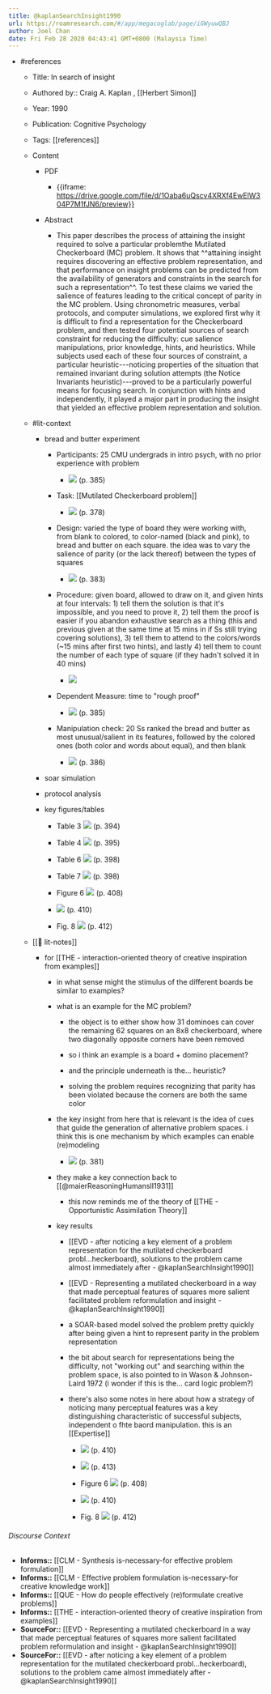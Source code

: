 ```yaml
---
title: @kaplanSearchInsight1990
url: https://roamresearch.com/#/app/megacoglab/page/iGWyuwQBJ
author: Joel Chan
date: Fri Feb 28 2020 04:43:41 GMT+0800 (Malaysia Time)
---
```


- #references

    - Title: In search of insight

    - Authored by::  Craig A. Kaplan ,  [[Herbert Simon]]

    - Year: 1990

    - Publication: Cognitive Psychology

    - Tags: [[references]]

    - Content

        - PDF

            - {{iframe: https://drive.google.com/file/d/1Oaba6uQscv4XRXf4EwElW304P7M1fJN6/preview}}

        - Abstract

            - This paper describes the process of attaining the insight required to solve a particular problemthe Mutilated Checkerboard (MC) problem. It shows that ^^attaining insight requires discovering an effective problem representation, and that performance on insight problems can be predicted from the availability of generators and constraints in the search for such a representation^^. To test these claims we varied the salience of features leading to the critical concept of parity in the MC problem. Using chronometric measures, verbal protocols, and computer simulations, we explored first why it is difficult to find a representation for the Checkerboard problem, and then tested four potential sources of search constraint for reducing the difficulty: cue salience manipulations, prior knowledge, hints, and heuristics. While subjects used each of these four sources of constraint, a particular heuristic---noticing properties of the situation that remained invariant during solution attempts (the Notice Invariants heuristic)---proved to be a particularly powerful means for focusing search. In conjunction with hints and independently, it played a major part in producing the insight that yielded an effective problem representation and solution.

    - #lit-context

        - bread and butter experiment

            - Participants: 25 CMU undergrads in intro psych, with no prior experience with problem

                - ![](https://firebasestorage.googleapis.com/v0/b/firescript-577a2.appspot.com/o/imgs%2Fapp%2Fmegacoglab%2Fm1CHLm1_M6.png?alt=media&token=badbb145-1b9d-42af-806a-4a829b182863) (p. 385)

            - Task: [[Mutilated Checkerboard problem]]

                - ![](https://firebasestorage.googleapis.com/v0/b/firescript-577a2.appspot.com/o/imgs%2Fapp%2Fmegacoglab%2Fp9OrPI6fyB.png?alt=media&token=be87174f-1730-48cd-9ab1-d3bff2388062) (p. 378)

            - Design: varied the type of board they were working with, from blank to colored, to color-named (black and pink), to bread and butter on each square. the idea was to vary the salience of parity (or the lack thereof) between the types of squares

                - ![](https://firebasestorage.googleapis.com/v0/b/firescript-577a2.appspot.com/o/imgs%2Fapp%2Fmegacoglab%2FLRG-wH0UTG.png?alt=media&token=674856af-594b-4120-be1a-11967086eaa7) (p. 383)

            - Procedure: given board, allowed to draw on it, and given hints at four intervals: 1) tell them the solution is that it's impossible, and you need to prove it, 2) tell them the proof is easier if you abandon exhaustive search as a thing (this and previous given at the same time at 15 mins in if Ss still trying covering solutions), 3) tell them to attend to the colors/words (~15 mins after first two hints), and lastly 4) tell them to count the number of each type of square (if they hadn't solved it in 40 mins)

                - ![](https://firebasestorage.googleapis.com/v0/b/firescript-577a2.appspot.com/o/imgs%2Fapp%2Fmegacoglab%2F4WLq-S_pU9.png?alt=media&token=2f2786da-a9a3-4c7e-bc51-777c6276b2f5)

            - Dependent Measure: time to "rough proof"

                - ![](https://firebasestorage.googleapis.com/v0/b/firescript-577a2.appspot.com/o/imgs%2Fapp%2Fmegacoglab%2F6Nq7pvsepV.png?alt=media&token=7e8c53a3-a17b-4200-a0bf-2d16563b359f) (p. 385)

            - Manipulation check: 20 Ss ranked the bread and butter as most unusual/salient in its features, followed by the colored ones (both color and words about equal), and then blank

                - ![](https://firebasestorage.googleapis.com/v0/b/firescript-577a2.appspot.com/o/imgs%2Fapp%2Fmegacoglab%2FcyBkGvAW3d.png?alt=media&token=e08f69c1-6247-4663-b8bd-5dea4cf5af53) (p. 386)

        - soar simulation

        - protocol analysis

        - key figures/tables

            - Table 3
![](https://firebasestorage.googleapis.com/v0/b/firescript-577a2.appspot.com/o/imgs%2Fapp%2Fmegacoglab%2Fw4auCc1oW0.png?alt=media&token=2fce1232-9dd2-4e64-9b42-a9d3226bf652) (p. 394)

            - Table 4
![](https://firebasestorage.googleapis.com/v0/b/firescript-577a2.appspot.com/o/imgs%2Fapp%2Fmegacoglab%2Fs1u4osE8JN.png?alt=media&token=eca61577-f161-4fa8-88df-3128590385ab) (p. 395)

            - Table 6
![](https://firebasestorage.googleapis.com/v0/b/firescript-577a2.appspot.com/o/imgs%2Fapp%2Fmegacoglab%2FYtC-v-gTif.png?alt=media&token=9099a837-bf1e-4531-a5bc-791766f1f049) (p. 398)

            - Table 7
![](https://firebasestorage.googleapis.com/v0/b/firescript-577a2.appspot.com/o/imgs%2Fapp%2Fmegacoglab%2FAQ9RsWRTsx.png?alt=media&token=7fd67168-0d9a-4184-8173-11bf50cf99b9) (p. 398)

            - Figure 6
![](https://firebasestorage.googleapis.com/v0/b/firescript-577a2.appspot.com/o/imgs%2Fapp%2Fmegacoglab%2F_O11j2AgQ7.png?alt=media&token=fbbd7522-7d47-480b-8ce4-89a95775956e) (p. 408)

            - ![](https://firebasestorage.googleapis.com/v0/b/firescript-577a2.appspot.com/o/imgs%2Fapp%2Fmegacoglab%2FBm_asfvVX9.png?alt=media&token=0d66f02d-0bbd-47ca-afa0-bf91fcedac8b) (p. 410)

            - Fig. 8
![](https://firebasestorage.googleapis.com/v0/b/firescript-577a2.appspot.com/o/imgs%2Fapp%2Fmegacoglab%2FXGj2PTDSf_.png?alt=media&token=13b8bc67-8e3d-4e11-93c8-37b82f5a85ab) (p. 412)

    - [[📝 lit-notes]]

        - for [[THE - interaction-oriented theory of creative inspiration from examples]]

            - in what sense might the stimulus of the different boards be similar to examples?

            - what is an example for the MC problem?

                - the object is to either show how 31 dominoes can cover the remaining 62 squares on an 8x8 checkerboard, where two diagonally opposite corners have been removed

                - so i think an example is a board + domino placement?

                - and the principle underneath is the... heuristic?

                - solving the problem requires recognizing that parity has been violated because the corners are both the same color

            - the key insight from here that is relevant is the idea of cues that guide the generation of alternative problem spaces. i think this is one mechanism by which examples can enable (re)modeling

                - ![](https://firebasestorage.googleapis.com/v0/b/firescript-577a2.appspot.com/o/imgs%2Fapp%2Fmegacoglab%2FkHMzqyWaRz.png?alt=media&token=47ddf8b4-c94f-474e-99fb-c351371262f2) (p. 381)

            - they make a key connection back to [[@maierReasoningHumansII1931]]

                - this now reminds me of the theory of [[THE - Opportunistic Assimilation Theory]]

            - key results

                - [[EVD - after noticing a key element of a problem representation for the mutilated checkerboard probl...heckerboard), solutions to the problem came almost immediately after - @kaplanSearchInsight1990]]

                - [[EVD - Representing a mutilated checkerboard in a way that made perceptual features of squares more salient facilitated problem reformulation and insight - @kaplanSearchInsight1990]]

                - a SOAR-based model solved the problem pretty quickly after being given a hint to represent parity in the problem representation

                - the bit about search for representations being the difficulty, not "working out" and searching within the problem space, is also pointed to in Wason & Johnson-Laird 1972 (i wonder if this is the... card logic problem?)

                - there's also some notes in here about how a strategy of noticing many perceptual features was a key distinguishing characteristic of successful subjects, independent o fhte baord manipulation. this is an [[Expertise]]

                    - ![](https://firebasestorage.googleapis.com/v0/b/firescript-577a2.appspot.com/o/imgs%2Fapp%2Fmegacoglab%2FaIe14furWG.png?alt=media&token=5c3896c0-3255-4908-be5d-155ba9c9ccd1) (p. 410)

                    - ![](https://firebasestorage.googleapis.com/v0/b/firescript-577a2.appspot.com/o/imgs%2Fapp%2Fmegacoglab%2FTWwx4EFHvT.png?alt=media&token=5fdd9db5-55d1-4ded-b8e7-4f88345785f4) (p. 413)

                    - Figure 6
![](https://firebasestorage.googleapis.com/v0/b/firescript-577a2.appspot.com/o/imgs%2Fapp%2Fmegacoglab%2F_O11j2AgQ7.png?alt=media&token=fbbd7522-7d47-480b-8ce4-89a95775956e) (p. 408)

                    - ![](https://firebasestorage.googleapis.com/v0/b/firescript-577a2.appspot.com/o/imgs%2Fapp%2Fmegacoglab%2FBm_asfvVX9.png?alt=media&token=0d66f02d-0bbd-47ca-afa0-bf91fcedac8b) (p. 410)

                    - Fig. 8
![](https://firebasestorage.googleapis.com/v0/b/firescript-577a2.appspot.com/o/imgs%2Fapp%2Fmegacoglab%2FXGj2PTDSf_.png?alt=media&token=13b8bc67-8e3d-4e11-93c8-37b82f5a85ab) (p. 412)

###### Discourse Context

- **Informs::** [[CLM - Synthesis is-necessary-for effective problem formulation]]
- **Informs::** [[CLM - Effective problem formulation is-necessary-for creative knowledge work]]
- **Informs::** [[QUE - How do people effectively (re)formulate creative problems]]
- **Informs::** [[THE - interaction-oriented theory of creative inspiration from examples]]
- **SourceFor::** [[EVD - Representing a mutilated checkerboard in a way that made perceptual features of squares more salient facilitated problem reformulation and insight - @kaplanSearchInsight1990]]
- **SourceFor::** [[EVD - after noticing a key element of a problem representation for the mutilated checkerboard probl...heckerboard), solutions to the problem came almost immediately after - @kaplanSearchInsight1990]]
